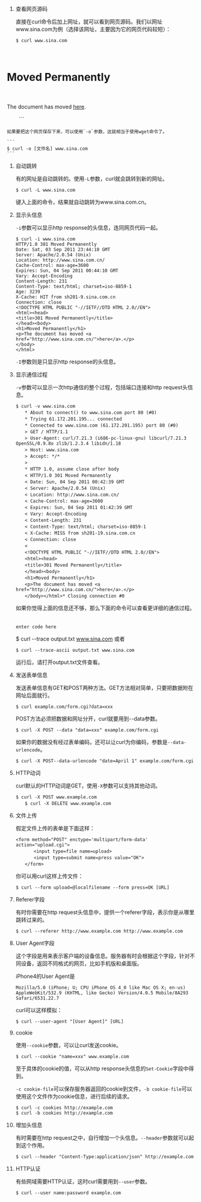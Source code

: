 1. 查看网页源码

    直接在curl命令后加上网址，就可以看到网页源码。我们以网址www.sina.com为例（选择该网址，主要因为它的网页代码较短）：
    　
    ```
    $ curl www.sina.com
　　<!DOCTYPE HTML PUBLIC "-//IETF//DTD HTML 2.0//EN">
　　<html><head>
　　<title>301 Moved Permanently</title>
　　</head><body>
　　<h1>Moved Permanently</h1>
　　<p>The document has moved <a href="http://www.sina.com.cn/">here</a>.</p>
　　</body></html>
    ```
    
    如果要把这个网页保存下来，可以使用`-o`参数，这就相当于使用wget命令了。
    
    ```
    $ curl -o [文件名] www.sina.com
    ```

1. 自动跳转

    有的网址是自动跳转的。使用`-L`参数，curl就会跳转到新的网址。
    　
    ```
    $ curl -L www.sina.com
    ```
    
    键入上面的命令，结果就自动跳转为www.sina.com.cn。
    
1. 显示头信息

    `-i`参数可以显示http response的头信息，连同网页代码一起。
　　

    ```
    $ curl -i www.sina.com
    HTTP/1.0 301 Moved Permanently
    Date: Sat, 03 Sep 2011 23:44:10 GMT
    Server: Apache/2.0.54 (Unix)
    Location: http://www.sina.com.cn/
    Cache-Control: max-age=3600
    Expires: Sun, 04 Sep 2011 00:44:10 GMT
    Vary: Accept-Encoding
    Content-Length: 231
    Content-Type: text/html; charset=iso-8859-1
    Age: 3239
    X-Cache: HIT from sh201-9.sina.com.cn
    Connection: close
    <!DOCTYPE HTML PUBLIC "-//IETF//DTD HTML 2.0//EN">
    <html><head>
    <title>301 Moved Permanently</title>
    </head><body>
    <h1>Moved Permanently</h1>
    <p>The document has moved <a href="http://www.sina.com.cn/">here</a>.</p>
    </body>
    </html>
    ```
    `-I`参数则是只显示http response的头信息。
    
1. 显示通信过程

    `-v`参数可以显示一次http通信的整个过程，包括端口连接和http request头信息。
　
    ```
    $ curl -v www.sina.com
    　　* About to connect() to www.sina.com port 80 (#0)
    　　* Trying 61.172.201.195... connected
    　　* Connected to www.sina.com (61.172.201.195) port 80 (#0)
    　　> GET / HTTP/1.1
    　　> User-Agent: curl/7.21.3 (i686-pc-linux-gnu) libcurl/7.21.3 OpenSSL/0.9.8o zlib/1.2.3.4 libidn/1.18
    　　> Host: www.sina.com
    　　> Accept: */*
    　　> 
    　　* HTTP 1.0, assume close after body
    　　< HTTP/1.0 301 Moved Permanently
    　　< Date: Sun, 04 Sep 2011 00:42:39 GMT
    　　< Server: Apache/2.0.54 (Unix)
    　　< Location: http://www.sina.com.cn/
    　　< Cache-Control: max-age=3600
    　　< Expires: Sun, 04 Sep 2011 01:42:39 GMT
    　　< Vary: Accept-Encoding
    　　< Content-Length: 231
    　　< Content-Type: text/html; charset=iso-8859-1
    　　< X-Cache: MISS from sh201-19.sina.com.cn
    　　< Connection: close
    　　< 
    　　<!DOCTYPE HTML PUBLIC "-//IETF//DTD HTML 2.0//EN">
    　　<html><head>
    　　<title>301 Moved Permanently</title>
    　　</head><body>
    　　<h1>Moved Permanently</h1>
    　　<p>The document has moved <a href="http://www.sina.com.cn/">here</a>.</p>
    　　</body></html>* Closing connection #0
    ```

    如果你觉得上面的信息还不够，那么下面的命令可以查看更详细的通信过程。
　　
    ```
    enter code here
    ```
    $ curl --trace output.txt www.sina.com
    或者
    　　
    ```
    $ curl --trace-ascii output.txt www.sina.com
    ```
    
    运行后，请打开output.txt文件查看。

1. 发送表单信息

    发送表单信息有GET和POST两种方法。GET方法相对简单，只要把数据附在网址后面就行。
    
    ```
    $ curl example.com/form.cgi?data=xxx
    ```
    
    POST方法必须把数据和网址分开，curl就要用到--data参数。
    　
    ```
    $ curl -X POST --data "data=xxx" example.com/form.cgi
    ```
    
    如果你的数据没有经过表单编码，还可以让curl为你编码，参数是`--data-urlencode`。
    　
    ```
    $ curl -X POST--data-urlencode "date=April 1" example.com/form.cgi
    ```

1. HTTP动词

    curl默认的HTTP动词是GET，使用`-X`参数可以支持其他动词。

    ```
    $ curl -X POST www.example.com
    　　$ curl -X DELETE www.example.com
    ```

1. 文件上传

    假定文件上传的表单是下面这样：
　
    ```
    <form method="POST" enctype='multipart/form-data' action="upload.cgi">
    　　　　<input type=file name=upload>
    　　　　<input type=submit name=press value="OK">
    　　</form>
    ```
    
    你可以用curl这样上传文件：
    　　
    ```
    $ curl --form upload=@localfilename --form press=OK [URL]
    ```

1. Referer字段

    有时你需要在http request头信息中，提供一个referer字段，表示你是从哪里跳转过来的。
    　　
    ```
    $ curl --referer http://www.example.com http://www.example.com
    ```

1. User Agent字段

    这个字段是用来表示客户端的设备信息。服务器有时会根据这个字段，针对不同设备，返回不同格式的网页，比如手机版和桌面版。
    
    iPhone4的User Agent是
    
    ```
    Mozilla/5.0 (iPhone; U; CPU iPhone OS 4_0 like Mac OS X; en-us) AppleWebKit/532.9 (KHTML, like Gecko) Version/4.0.5 Mobile/8A293 Safari/6531.22.7
    ```
    
    curl可以这样模拟：
    　　
    ```
    $ curl --user-agent "[User Agent]" [URL]
    ```

1. cookie

    使用`--cookie`参数，可以让curl发送cookie。
    　
    ```
    $ curl --cookie "name=xxx" www.example.com
    ```
    
    至于具体的cookie的值，可以从http response头信息的`Set-Cookie`字段中得到。
    
    `-c cookie-file`可以保存服务器返回的cookie到文件，`-b cookie-file`可以使用这个文件作为cookie信息，进行后续的请求。
    
    ```
    $ curl -c cookies http://example.com
    $ curl -b cookies http://example.com
    ```

1. 增加头信息

    有时需要在http request之中，自行增加一个头信息。`--header`参数就可以起到这个作用。
    　　
    ```
    $ curl --header "Content-Type:application/json" http://example.com
    ```

1. HTTP认证
    
    有些网域需要HTTP认证，这时curl需要用到`--user`参数。
　　
    ```
    $ curl --user name:password example.com
    ```
